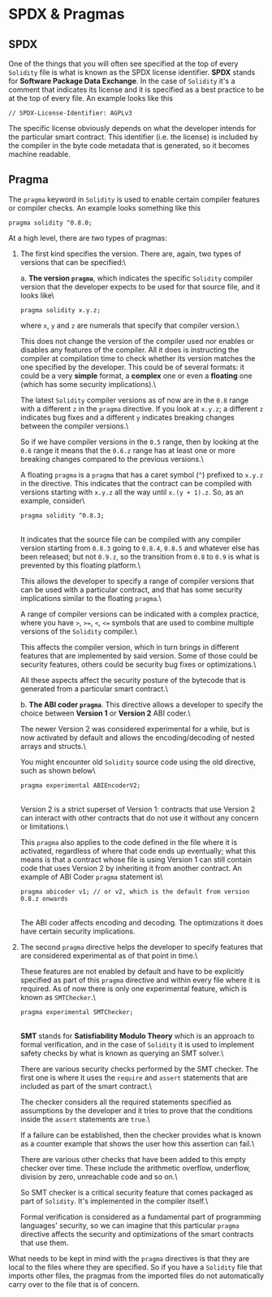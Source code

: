 # SPDX & Pragmas

## SPDX

One of the things that you will often see specified at the top of every `Solidity` file is what is known as the SPDX license identifier. **SPDX** stands for **Software Package Data Exchange**. In the case of `Solidity` it's a comment that indicates its license and it is specified as a best practice to be at the top of every file. An example looks like this

```solidity
// SPDX-License-Identifier: AGPLv3
```

The specific license obviously depends on what the developer intends for the particular smart contract. This identifier (i.e. the license) is included by the compiler in the byte code metadata that is generated, so it becomes machine readable.

## Pragma

The `pragma` keyword in `Solidity` is used to enable certain compiler features or compiler checks. An example looks something like this

```solidity
pragma solidity ^0.8.0;
```

At a high level, there are two types of pragmas:

1.  The first kind specifies the version. There are, again, two types of versions that can be specified:\


    a. **The version `pragma`**, which indicates the specific `Solidity` compiler version that the developer expects to be used for that source file, and it looks like\


    ```solidity
    pragma solidity x.y.z;
    ```

    where `x`, `y` and `z` are numerals that specify that compiler version.\


    This does not change the version of the compiler used nor enables or disables any features of the compiler. All it does is instructing the compiler at compilation time to check whether its version matches the one specified by the developer. This could be of several formats: it could be a very **simple** format, a **complex** one or even a **floating** one (which has some security implications).\


    The latest `Solidity` compiler versions as of now are in the `0.8` range with a different `z` in the `pragma` directive. If you look at `x.y.z`; a different `z` indicates bug fixes and a different `y` indicates breaking changes between the compiler versions.\


    So if we have compiler versions in the `0.5` range, then by looking at the `0.6` range it means that the `0.6.z` range has at least one or more breaking changes compared to the previous versions.\


    A floating `pragma` is a `pragma` that has a caret symbol (`^`) prefixed to `x.y.z` in the directive. This indicates that the contract can be compiled with versions starting with `x.y.z` all the way until `x.(y + 1).z`. So, as an example, consider\


    ```solidity
    pragma solidity ^0.8.3;
    ```

    \
    It indicates that the source file can be compiled with any compiler version starting from `0.8.3` going to `0.8.4`, `0.8.5` and whatever else has been released; but not `0.9.z`, so the transition from `0.8` to `0.9` is what is prevented by this floating platform.\


    This allows the developer to specify a range of compiler versions that can be used with a particular contract, and that has some security implications similar to the floating `pragma`.\


    A range of compiler versions can be indicated with a complex practice, where you have `>`, `>=`, `<`, `<=` symbols that are used to combine multiple versions of the `Solidity` compiler.\


    This affects the compiler version, which in turn brings in different features that are implemented by said version. Some of those could be security features, others could be security bug fixes or optimizations.\


    All these aspects affect the security posture of the bytecode that is generated from a particular smart contract.\


    b. **The ABI coder `pragma`**. This directive allows a developer to specify the choice between **Version 1** or **Version 2** ABI coder.\


    The newer Version 2 was considered experimental for a while, but is now activated by default and allows the encoding/decoding of nested arrays and structs.\


    You might encounter old `Solidity` source code using the old directive, such as shown below\


    ```solidity
    pragma experimental ABIEncoderV2;
    ```

    \
    Version 2 is a strict superset of Version 1: contracts that use Version 2 can interact with other contracts that do not use it without any concern or limitations.\


    This `pragma` also applies to the code defined in the file where it is activated, regardless of where that code ends up eventually; what this means is that a contract whose file is using Version 1 can still contain code that uses Version 2 by inheriting it from another contract. An example of ABI Coder `pragma` statement is\


    ```solidity
    pragma abicoder v1; // or v2, which is the default from version 0.8.z onwards
    ```

    \
    The ABI coder affects encoding and decoding. The optimizations it does have certain security implications.
2.  The second `pragma` directive helps the developer to specify features that are considered experimental as of that point in time.\


    These features are not enabled by default and have to be explicitly specified as part of this `pragma` directive and within every file where it is required. As of now there is only one experimental feature, which is known as `SMTChecker`.\


    ```solidity
    pragma experimental SMTChecker;
    ```

    \
    **SMT** stands for **Satisfiability Modulo Theory** which is an approach to formal verification, and in the case of `Solidity` it is used to implement safety checks by what is known as querying an SMT solver.\


    There are various security checks performed by the SMT checker. The first one is where it uses the `require` and `assert` statements that are included as part of the smart contract.\


    The checker considers all the required statements specified as assumptions by the developer and it tries to prove that the conditions inside the `assert` statements are `true`.\


    If a failure can be established, then the checker provides what is known as a counter example that shows the user how this assertion can fail.\


    There are various other checks that have been added to this empty checker over time. These include the arithmetic overflow, underflow, division by zero, unreachable code and so on.\


    So SMT checker is a critical security feature that comes packaged as part of `Solidity`. It's implemented in the compiler itself.\


    Formal verification is considered as a fundamental part of programming languages' security, so we can imagine that this particular `pragma` directive affects the security and optimizations of the smart contracts that use them.

What needs to be kept in mind with the `pragma` directives is that they are local to the files where they are specified. So if you have a `Solidity` file that imports other files, the pragmas from the imported files do not automatically carry over to the file that is of concern.
